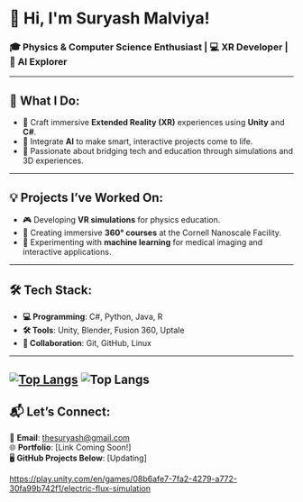 # 👋 Hi, I'm Suryash Malviya!

### 🎓 **Physics & Computer Science Enthusiast** | 💻 **XR Developer** | 🤖 **AI Explorer**

---

## 🌟 What I Do:
- 🥽 Craft immersive **Extended Reality (XR)** experiences using **Unity** and **C#**.
- 🧠 Integrate **AI** to make smart, interactive projects come to life.
- 🔬 Passionate about bridging tech and education through simulations and 3D experiences.

---

## 💡 Projects I’ve Worked On:
- 🎮 Developing **VR simulations** for physics education.
- 📸 Creating immersive **360° courses** at the Cornell Nanoscale Facility.
- 🚀 Experimenting with **machine learning** for medical imaging and interactive applications.

---

## 🛠️ Tech Stack:
- **💻 Programming**: C#, Python, Java, R  
- **🛠️ Tools**: Unity, Blender, Fusion 360, Uptale  
- **🔗 Collaboration**: Git, GitHub, Linux  

---
[![Top Langs](https://github-readme-stats.vercel.app/api/top-langs/?username=suryash-malviya&layout=donut&include_forks=true)](https://github.com/anuraghazra/github-readme-stats)
![Top Langs](https://github-readme-stats.vercel.app/api/top-langs/?username=suryash-malviya&hide_progress=true)
---
## 📬 Let’s Connect:
📧 **Email**: thesuryash@gmail.com  
🌐 **Portfolio**: [Link Coming Soon!]  
🖥️ **GitHub Projects Below**: [Updating]

https://play.unity.com/en/games/08b6afe7-7fa2-4279-a772-30fa99b742f1/electric-flux-simulation
